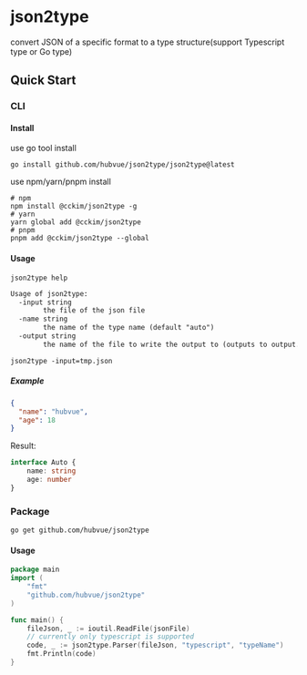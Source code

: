 # json2type
convert JSON of a specific format to a type structure(support Typescript type or Go type)


## Quick Start

### CLI

#### Install

use go tool install

```shell
go install github.com/hubvue/json2type/json2type@latest
```

use npm/yarn/pnpm install
```shell
# npm
npm install @cckim/json2type -g
# yarn
yarn global add @cckim/json2type
# pnpm
pnpm add @cckim/json2type --global
```
#### Usage

```shell
json2type help
```

```txt
Usage of json2type:
  -input string
    	the file of the json file
  -name string
    	the name of the type name (default "auto")
  -output string
    	the name of the file to write the output to (outputs to output.[ext] by default) (default "output")
```

```shell
json2type -input=tmp.json
```

##### Example
```json
{
  "name": "hubvue",
  "age": 18
}
```
Result:
```ts
interface Auto {
    name: string
    age: number
}
```

### Package

```shell
go get github.com/hubvue/json2type
```
#### Usage

```go
package main
import (
	"fmt"
	"github.com/hubvue/json2type"
)

func main() {
	fileJson, _ := ioutil.ReadFile(jsonFile)
	// currently only typescript is supported
	code, _ := json2type.Parser(fileJson, "typescript", "typeName")
	fmt.Println(code)
}
```



